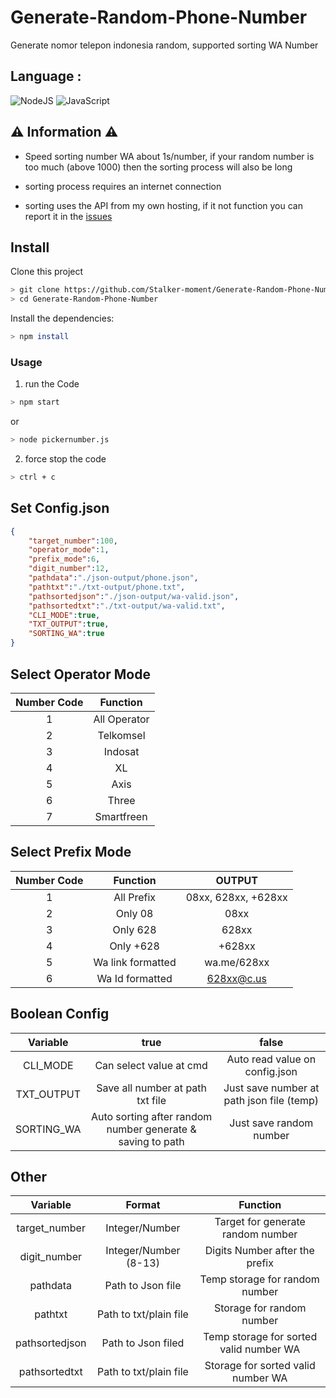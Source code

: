 # Generate-Random-Phone-Number
Generate nomor telepon indonesia random, supported sorting WA Number

## Language :
![NodeJS](https://img.shields.io/badge/node.js-6DA55F?style=for-the-badge&logo=node.js&logoColor=white) ![JavaScript](https://img.shields.io/badge/javascript-%23323330.svg?style=for-the-badge&logo=javascript&logoColor=%23F7DF1E) 

## ⚠️ Information ⚠️
- Speed sorting number WA about 1s/number,
if your random number is too much (above 1000)
then the sorting process will also be long

- sorting process requires an internet connection

- sorting uses the API from my own hosting, if it not function you can report it in the [issues](https://github.com/Stalker-moment/Generate-Random-Phone-Number/issues)

## Install
Clone this project

```bash
> git clone https://github.com/Stalker-moment/Generate-Random-Phone-Number/
> cd Generate-Random-Phone-Number
```

Install the dependencies:

```bash
> npm install
```

### Usage
1. run the Code

```bash
> npm start
```
 or
```bash
> node pickernumber.js
```

2. force stop the code
```bash
> ctrl + c
```

## Set Config.json

```json
{
    "target_number":100, 
    "operator_mode":1, 
    "prefix_mode":6,
    "digit_number":12,
    "pathdata":"./json-output/phone.json",
    "pathtxt":"./txt-output/phone.txt",
    "pathsortedjson":"./json-output/wa-valid.json",
    "pathsortedtxt":"./txt-output/wa-valid.txt",
    "CLI_MODE":true,
    "TXT_OUTPUT":true,
    "SORTING_WA":true
}
```

## Select Operator Mode

|   Number Code   |              Function            |
| :-------------: | :-----------------------------:  |
|       1         | All Operator                     |
|       2         | Telkomsel                        |
|       3         | Indosat                          |                   
|       4         | XL                               |
|       5         | Axis                             |
|       6         | Three                            |
|       7         | Smartfreen                       |

## Select Prefix Mode

|   Number Code   |              Function           |          OUTPUT         |
| :-------------: | :-----------------------------: | :---------------------: |
|       1         | All Prefix                      |  08xx, 628xx, +628xx    |
|       2         | Only 08                         |  08xx                   |
|       3         | Only 628                        |  628xx                  |
|       4         | Only +628                       |  +628xx                 |
|       5         | Wa link formatted               |  wa.me/628xx            |
|       6         | Wa Id formatted                 |  628xx@c.us             |

## Boolean Config

|     Variable    |                      true                                    |                  false                     |
| :-------------: | :----------------------------------------------------------: | :----------------------------------------: |
|  CLI_MODE       | Can select value at cmd                                      |  Auto read value on config.json            |
|  TXT_OUTPUT     | Save all number at path txt file                             |  Just save number at path json file (temp) |
|  SORTING_WA     | Auto sorting after random number generate & saving to path   |  Just save random number                   |

## Other

|     Variable    |             Format              |               Function                   |
| :-------------: | :-----------------------------: | :--------------------------------------: |
|  target_number  | Integer/Number                  |  Target for generate random number       |
|  digit_number   | Integer/Number (8-13)           |  Digits Number after the prefix          |
|  pathdata       | Path to Json file               |  Temp storage for random number          |
|  pathtxt        | Path to txt/plain file          |  Storage for random number               |
|  pathsortedjson | Path to Json filed              |  Temp storage for sorted valid number WA |
|  pathsortedtxt  | Path to txt/plain file          |  Storage for sorted valid number WA      |

